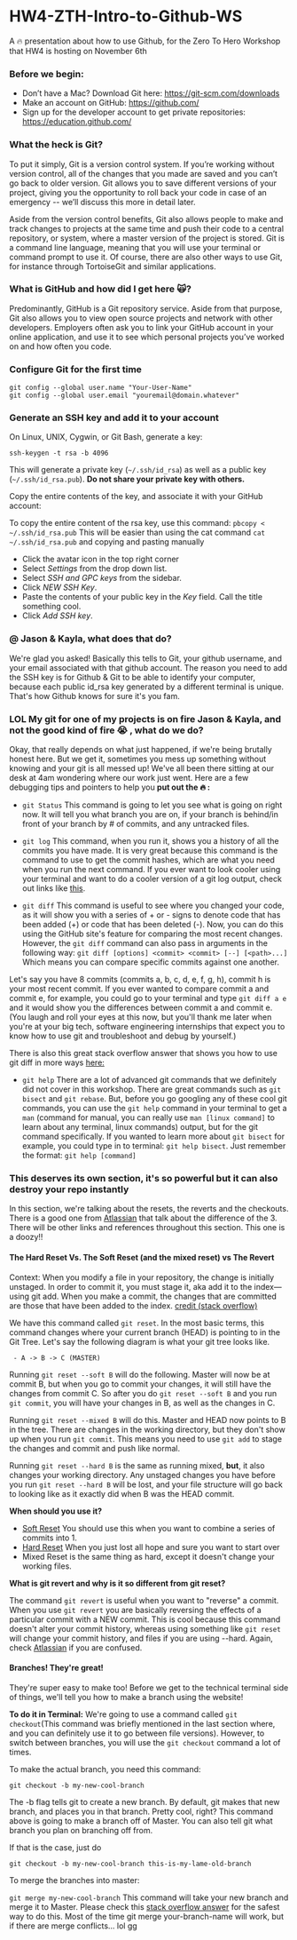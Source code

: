 # HW4-ZTH-Intro-to-Github-WS
A :fire: presentation about how to use Github, for the Zero To Hero Workshop that HW4 is hosting on November 6th

### Before we begin: 

* Don’t have a Mac? Download Git here: https://git-scm.com/downloads
* Make an account on GitHub: https://github.com/
* Sign up for the developer account to get private repositories: https://education.github.com/

### What the heck is Git?

To put it simply, Git is a version control system. If you’re working without version control, all of the changes that you made are saved and you can’t go back to older version. Git allows you to save different versions of your project, giving you the opportunity to roll back your code in case of an emergency -- we’ll discuss this more in detail later.

Aside from the version control benefits, Git also allows people to make and track changes to projects at the same time and push their code to a central repository, or system, where a master version of the project is stored. Git is a command line language, meaning that you will use your terminal or command prompt to use it. Of course, there are also other ways to use Git, for instance through TortoiseGit and similar applications. 

### What is GitHub and how did I get here 🙀?

Predominantly, GitHub is a Git repository service. Aside from that purpose, Git also allows you to view open source projects and network with other developers. Employers often ask you to link your GitHub account in your online application, and use it to see which personal projects you’ve worked on and how often you code. 

### Configure Git for the first time

```
git config --global user.name "Your-User-Name"
git config --global user.email "youremail@domain.whatever"
```
### Generate an SSH key and add it to your account

On Linux, UNIX, Cygwin, or Git Bash, generate a key:

```
ssh-keygen -t rsa -b 4096
```
This will generate a private key (`~/.ssh/id_rsa`) as well as a public key (`~/.ssh/id_rsa.pub`).
**Do not share your private key with others.**

Copy the entire contents of the key, and associate it with your GitHub account:

To copy the entire content of the rsa key, use this command: ```pbcopy < ~/.ssh/id_rsa.pub``` 
This will be easier than using the cat command ```cat ~/.ssh/id_rsa.pub``` and copying and pasting manually 

* Click the avatar icon in the top right corner
* Select *Settings* from the drop down list.
* Select *SSH and GPC keys* from the sidebar.
* Click *NEW SSH Key*.
* Paste the contents of your public key in the *Key* field. Call the title something cool.
* Click *Add SSH key*.

### @ Jason & Kayla, what does that do?

We're glad you asked! Basically this tells to Git, your github username, and your email associated with that github account. The reason you need to add the SSH key is for Github & Git to be able to identify your computer, because each public id_rsa key generated by a different terminal is unique. That's how Github knows for sure it's you fam. 

### LOL My git for one of my projects is on fire Jason & Kayla, and not the good kind of fire :sob: , what do we do?

Okay, that really depends on what just happened, if we're being brutally honest here. But we get it, sometimes you mess up something without knowing and your git is all messed up! We've all been there sitting at our desk at 4am wondering where our work just went. Here are a few debugging tips and pointers to help you **put out the :fire: :**

* `git Status` 
This command is going to let you see what is going on right now. It will tell you what branch you are on, if your branch is behind/in   front of your branch by # of commits, and any untracked files.

* `git log` 
This command, when you run it, shows you a history of all the commits you have made. It is very great because this command is the command to use to get the commit hashes, which are what you need when you run the next command. If you ever want to look cooler using your terminal and want to do a cooler version of a git log output, check out links like [this](https://coderwall.com/p/euwpig/a-better-git-log). 

* `git diff`
This command is useful to see where you changed your code, as it will show you with a series of + or - signs to denote code that has been added (+) or code that has been deleted (-). Now, you can do this using the GitHub site's feature for comparing the most recent changes. However, the `git diff` command can also pass in arguments in the following way: `git diff [options] <commit> <commit> [--] [<path>...]`
Which means you can compare specific commits against one another.

Let's say you have 8 commits (commits a, b, c, d, e, f, g, h), commit h is your most recent commit. If you ever wanted to compare commit a and commit e, for example, you could go to your terminal and type `git diff a e` and it would show you the differences between commit a and commit e. (You laugh and roll your eyes at this now, but you'll thank me later when you're at your big tech, software engineering internships that expect you to know how to use git and troubleshoot and debug by yourself.) 

There is also this great stack overflow answer that shows you how to use git diff in more ways [here:](https://stackoverflow.com/a/1195209)

* `git help`
There are a lot of advanced git commands that we definitely did not cover in this workshop. There are great commands such as `git bisect` and `git rebase`. But, before you go googling any of these cool git commands, you can use the `git help` command in your terminal to get a `man` (command for manual, you can really use `man [linux command]` to learn about any terminal, linux commands) output, but for the git command specifically. If you wanted to learn more about `git bisect` for example, you could type in to terminal: `git help bisect`. Just remember the format: `git help [command]`

### This deserves its own section, it's so powerful but it can also destroy your repo instantly 

In this section, we're talking about the resets, the reverts and the checkouts. There is a good one from [Atlassian](https://www.atlassian.com/git/tutorials/resetting-checking-out-and-reverting) that talk about the difference of the 3. There will be other links and references throughout this section. This one is a doozy!! 

#### The Hard Reset Vs. The Soft Reset (and the mixed reset) vs The Revert

Context: 
When you modify a file in your repository, the change is initially unstaged. In order to commit it, you must stage it, aka add it to the index—using git add. When you make a commit, the changes that are committed are those that have been added to the index. [credit (stack overflow)](https://stackoverflow.com/questions/3528245/whats-the-difference-between-git-reset-mixed-soft-and-hard)

We have this command called `git reset`. In the most basic terms, this command changes where your current branch (HEAD) is pointing to in the Git Tree. Let's say the following diagram is what your git tree looks like.

``` - A -> B -> C (MASTER)```

Running `git reset --soft B` will do the following. Master will now be at commit B, but when you go to commit your changes, it will still have the changes from commit C. So after you do `git reset --soft B` and you run `git commit`, you will have your changes in B, as well as the changes in C. 

Running `git reset --mixed B` will do this. Master and HEAD now points to B in the tree. There are changes in the working directory, but they don't show up when you run `git commit`. This means you need to use `git add` to stage the changes and commit and push like normal. 

Running `git reset --hard B` is the same as running mixed, **but**, it also changes your working directory. Any unstaged changes you have before you run `git reset --hard B` will be lost, and your file structure will go back to looking like as it exactly did when B was the HEAD commit. 

**When should you use it?** 

* [Soft Reset](https://stackoverflow.com/a/26172014) You should use this when you want to combine a series of commits into 1. 
* [Hard Reset](https://www.alexkras.com/19-git-tips-for-everyday-use/#stages) When you just lost all hope and sure you want to start over
* Mixed Reset is the same thing as hard, except it doesn't change your working files. 

**What is git revert and why is it so different from git reset?**

The command `git revert` is useful when you want to "reverse" a commit. When you use `git revert` you are basically reversing the effects of a particular commit with a NEW commit. This is cool because this command doesn't alter your commit history, whereas using something like `git reset` will change your commit history, and files if you are using --hard. Again, check [Atlassian](https://www.atlassian.com/git/tutorials/resetting-checking-out-and-reverting) if you are confused. 

#### Branches! They're great! 

They're super easy to make too! Before we get to the technical terminal side of things, we'll tell you how to make a branch using the website! 

**To do it in Terminal:**
We're going to use a command called `git checkout`(This command was briefly mentioned in the last section where, and you can definitely use it to go between file versions). However, to switch between branches, you will use the `git checkout` command a lot of times. 

To make the actual branch, you need this command: 

`git checkout -b my-new-cool-branch`

The -b flag tells git to create a new branch. By default, git makes that new branch, and places you in that branch. Pretty cool, right?
This command above is going to make a branch off of Master. You can also tell git what branch you plan on branching off from. 

If that is the case, just do 

`git checkout -b my-new-cool-branch this-is-my-lame-old-branch` 

To merge the branches into master: 

`git merge my-new-cool-branch`
This command will take your new branch and merge it to Master. Please check this [stack overflow answer](https://stackoverflow.com/questions/5601931/best-and-safest-way-to-merge-a-git-branch-into-master) for the safest way to do this. Most of the time git merge your-branch-name will work, but if there are merge conflicts... lol gg










